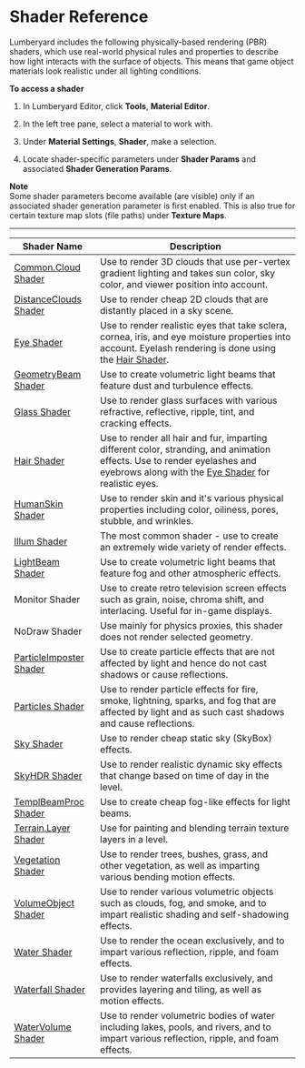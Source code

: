 # Shader Reference<a name="shader-ref-intro"></a>

Lumberyard includes the following physically\-based rendering \(PBR\) shaders, which use real\-world physical rules and properties to describe how light interacts with the surface of objects\. This means that game object materials look realistic under all lighting conditions\.

**To access a shader**

1. In Lumberyard Editor, click **Tools**, **Material Editor**\.

1. In the left tree pane, select a material to work with\.

1. Under **Material Settings**, **Shader**, make a selection\.

1. Locate shader\-specific parameters under **Shader Params** and associated **Shader Generation Params**\.

**Note**  
Some shader parameters become available \(are visible\) only if an associated shader generation parameter is first enabled\. This is also true for certain texture map slots \(file paths\) under **Texture Maps**\. 

 


****  

| Shader Name | Description | 
| --- | --- | 
| [Common\.Cloud Shader](shader-ref-common-cloud.md) | Use to render 3D clouds that use per\-vertex gradient lighting and takes sun color, sky color, and viewer position into account\. | 
| [DistanceClouds Shader](shader-ref-distanceclouds.md) | Use to render cheap 2D clouds that are distantly placed in a sky scene\. | 
| [Eye Shader](shader-ref-eye.md) | Use to render realistic eyes that take sclera, cornea, iris, and eye moisture properties into account\. Eyelash rendering is done using the [Hair Shader](shader-ref-hair.md)\. | 
| [GeometryBeam Shader](shader-ref-geometrybeam.md) | Use to create volumetric light beams that feature dust and turbulence effects\. | 
| [Glass Shader](shader-ref-glass.md) | Use to render glass surfaces with various refractive, reflective, ripple, tint, and cracking effects\. | 
| [Hair Shader](shader-ref-hair.md) | Use to render all hair and fur, imparting different color, stranding, and animation effects\. Use to render eyelashes and eyebrows along with the [Eye Shader](shader-ref-eye.md) for realistic eyes\. | 
| [HumanSkin Shader](shader-ref-humanskin.md) | Use to render skin and it's various physical properties including color, oiliness, pores, stubble, and wrinkles\. | 
| [Illum Shader](shader-ref-illum.md) | The most common shader \- use to create an extremely wide variety of render effects\. | 
| [LightBeam Shader](shader-ref-lightbeam.md) | Use to create volumetric light beams that feature fog and other atmospheric effects\. | 
| Monitor Shader | Use to create retro television screen effects such as grain, noise, chroma shift, and interlacing\. Useful for in\-game displays\. | 
| NoDraw Shader | Use mainly for physics proxies, this shader does not render selected geometry\.  | 
| [ParticleImposter Shader](shader-ref-particleimposter.md) | Use to create particle effects that are not affected by light and hence do not cast shadows or cause reflections\. | 
| [Particles Shader](shader-ref-particles.md) | Use to render particle effects for fire, smoke, lightning, sparks, and fog that are affected by light and as such cast shadows and cause reflections\.  | 
| [Sky Shader](shader-ref-sky.md) | Use to render cheap static sky \(SkyBox\) effects\. | 
| [SkyHDR Shader](shader-ref-skyhdr.md) | Use to render realistic dynamic sky effects that change based on time of day in the level\. | 
| [TemplBeamProc Shader](shader-ref-templbeamproc.md) | Use to create cheap fog\-like effects for light beams\. | 
| [Terrain\.Layer Shader](shader-ref-terrain-layer.md) | Use for painting and blending terrain texture layers in a level\. | 
| [Vegetation Shader](shader-ref-vegetation.md) | Use to render trees, bushes, grass, and other vegetation, as well as imparting various bending motion effects\. | 
| [VolumeObject Shader](shader-ref-volumeobject.md) | Use to render various volumetric objects such as clouds, fog, and smoke, and to impart realistic shading and self\-shadowing effects\. | 
| [Water Shader](shader-ref-water.md) | Use to render the ocean exclusively, and to impart various reflection, ripple, and foam effects\. | 
| [Waterfall Shader](shader-ref-waterfall.md) | Use to render waterfalls exclusively, and provides layering and tiling, as well as motion effects\. | 
| [WaterVolume Shader](shader-ref-watervolume.md) | Use to render volumetric bodies of water including lakes, pools, and rivers, and to impart various reflection, ripple, and foam effects\. | 